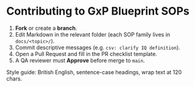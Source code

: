 # Contributing to GxP Blueprint SOPs

1. **Fork** or create a **branch**.
2. Edit Markdown in the relevant folder (each SOP family lives in `docs/<topic>/`).
3. Commit descriptive messages (e.g. `csv: clarify IQ definition`).
4. Open a Pull Request and fill in the PR checklist template.
5. A QA reviewer must **Approve** before merge to `main`.

Style guide: British English, sentence-case headings, wrap text at 120 chars.
